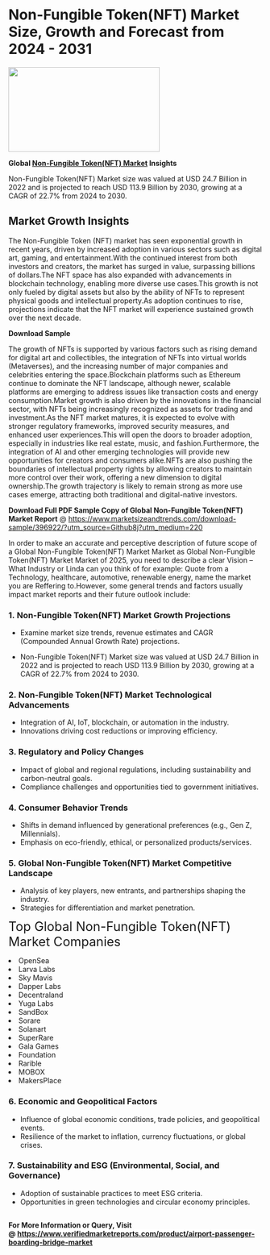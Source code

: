 <H1>Non-Fungible Token(NFT) Market Size, Growth and Forecast from 2024 - 2031</H1><img class="aligncenter size-medium wp-image-584254" src="https://thirdeyenews.in/wp-content/uploads/2024/09/Global-Market-Research-300x168.jpeg" alt="" width="300" height="168" /><p><strong>Global&nbsp;<a href="https://www.marketsizeandtrends.com/download-sample/396922/?utm_source=Github8j?utm_medium=220">Non-Fungible Token(NFT) Market</a> Insights</strong></p><p>Non-Fungible Token(NFT) Market size was valued at USD 24.7 Billion in 2022 and is projected to reach USD 113.9 Billion by 2030, growing at a CAGR of 22.7% from 2024 to 2030.</p><p><h2>Market Growth Insights</h2> <p>The Non-Fungible Token (NFT) market has seen exponential growth in recent years, driven by increased adoption in various sectors such as digital art, gaming, and entertainment.With the continued interest from both investors and creators, the market has surged in value, surpassing billions of dollars.The NFT space has also expanded with advancements in blockchain technology, enabling more diverse use cases.This growth is not only fueled by digital assets but also by the ability of NFTs to represent physical goods and intellectual property.As adoption continues to rise, projections indicate that the NFT market will experience sustained growth over the next decade.</p> <p><strong>Download Sample</strong></p> <p>The growth of NFTs is supported by various factors such as rising demand for digital art and collectibles, the integration of NFTs into virtual worlds (Metaverses), and the increasing number of major companies and celebrities entering the space.Blockchain platforms such as Ethereum continue to dominate the NFT landscape, although newer, scalable platforms are emerging to address issues like transaction costs and energy consumption.Market growth is also driven by the innovations in the financial sector, with NFTs being increasingly recognized as assets for trading and investment.As the NFT market matures, it is expected to evolve with stronger regulatory frameworks, improved security measures, and enhanced user experiences.This will open the doors to broader adoption, especially in industries like real estate, music, and fashion.Furthermore, the integration of AI and other emerging technologies will provide new opportunities for creators and consumers alike.NFTs are also pushing the boundaries of intellectual property rights by allowing creators to maintain more control over their work, offering a new dimension to digital ownership.The growth trajectory is likely to remain strong as more use cases emerge, attracting both traditional and digital-native investors.<p><span class=""><strong>Download Full PDF Sample Copy of Global Non-Fungible Token(NFT) Market Report</strong> @ <a href="https://www.marketsizeandtrends.com/download-sample/396922/?utm_source=Github8j?utm_medium=220" target="_blank">https://www.marketsizeandtrends.com/download-sample/396922/?utm_source=Github8j?utm_medium=220</a></span></p><p>In order to make an accurate and perceptive description of future scope of a Global&nbsp;Non-Fungible Token(NFT) Market Market as Global&nbsp;Non-Fungible Token(NFT) Market Market of 2025, you need to describe a clear Vision &ndash; What Industry or Linda can you think of for example: Quote from a Technology, healthcare, automotive, renewable energy, name the market you are Reffering to.However, some general trends and factors usually impact market reports and their future outlook include:</p><h3>1.&nbsp;<strong>Non-Fungible Token(NFT) Market Growth Projections</strong></h3><ul><li>Examine market size trends, revenue estimates and CAGR (Compounded Annual Growth Rate) projections.</li><li><p>Non-Fungible Token(NFT) Market size was valued at USD 24.7 Billion in 2022 and is projected to reach USD 113.9 Billion by 2030, growing at a CAGR of 22.7% from 2024 to 2030.</p></li></ul><h3>2.&nbsp;<strong>Non-Fungible Token(NFT) Market Technological Advancements</strong></h3><ul><li>Integration of AI, IoT, blockchain, or automation in the industry.</li><li>Innovations driving cost reductions or improving efficiency.</li></ul><h3>3.&nbsp;<strong>Regulatory and Policy Changes</strong></h3><ul><li>Impact of global and regional regulations, including sustainability and carbon-neutral goals.</li><li>Compliance challenges and opportunities tied to government initiatives.</li></ul><h3>4.&nbsp;<strong>Consumer Behavior Trends</strong></h3><ul><li>Shifts in demand influenced by generational preferences (e.g., Gen Z, Millennials).</li><li>Emphasis on eco-friendly, ethical, or personalized products/services.</li></ul><h3>5.&nbsp;<strong>Global Non-Fungible Token(NFT) Market Competitive Landscape</strong></h3><ul><li>Analysis of key players, new entrants, and partnerships shaping the industry.</li><li>Strategies for differentiation and market penetration.</li></ul><p data-pm-slice="1 1 []"><span style="color: inherit; font-family: inherit; font-size: 25px;">Top Global Non-Fungible Token(NFT) Market Companies</span></p><div class="" data-test-id=""><p><li>OpenSea</li><li> Larva Labs</li><li> Sky Mavis</li><li> Dapper Labs</li><li> Decentraland</li><li> Yuga Labs</li><li> SandBox</li><li> Sorare</li><li> Solanart</li><li> SuperRare</li><li> Gala Games</li><li> Foundation</li><li> Rarible</li><li> MOBOX</li><li> MakersPlace</li></p></div><h3>6.&nbsp;<strong>Economic and Geopolitical Factors</strong></h3><ul><li>Influence of global economic conditions, trade policies, and geopolitical events.</li><li>Resilience of the market to inflation, currency fluctuations, or global crises.</li></ul><h3>7.&nbsp;<strong>Sustainability and ESG (Environmental, Social, and Governance)</strong></h3><ul><li>Adoption of sustainable practices to meet ESG criteria.</li><li>Opportunities in green technologies and circular economy principles.</li></ul><h2><strong style="font-size: 14px;">For More Information or Query, Visit @&nbsp;</strong><a style="background-color: #ffffff; font-size: 14px;" href="https://www.marketsizeandtrends.com/report/non-fungible-token-nft-market/" target="_blank">https://www.verifiedmarketreports.com/product/airport-passenger-boarding-bridge-market</a></h2>